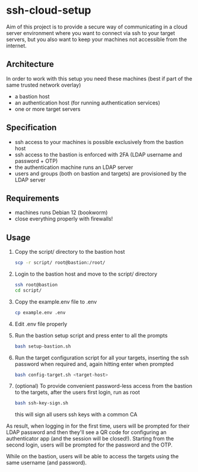 # ssh-cloud-setup

Aim of this project is to provide a secure way of communicating in a cloud server environment where you want to connect
via ssh to your target servers, but you also want to keep your machines not accessible from the internet.

## Architecture

In order to work with this setup you need these machines (best if part of the same trusted network overlay)

- a bastion host
- an authentication host (for running authentication services)
- one or more target servers

## Specification

- ssh access to your machines is possible exclusively from the bastion host
- ssh access to the bastion is enforced with 2FA (LDAP username and password + OTP)
- the authentication machine runs an LDAP server
- users and groups (both on bastion and targets) are provisioned by the LDAP server

## Requirements

- machines runs Debian 12 (bookworm)
- close everything properly with firewalls!

## Usage

1. Copy the script/ directory to the bastion host
    ```bash
   scp -r script/ root@bastion:/root/
   ```

2. Login to the bastion host and move to the script/ directory
    ```bash
   ssh root@bastion
   cd script/
   ```

3. Copy the example.env file to .env
    ```bash
   cp example.env .env
   ```

4. Edit .env file properly

5. Run the bastion setup script and press enter to all the prompts
    ```bash
   bash setup-bastion.sh
   ```

6. Run the target configuration script for all your targets, inserting the ssh password when required and, again hitting
   enter when prompted
    ```bash
   bash config-target.sh <target-host>
    ```

7. (optional) To provide convenient password-less access from the bastion to the targets, after the users first login,
   run as root
    ```bash
   bash ssh-key-sign.sh
    ```
   this will sign all users ssh keys with a common CA

As result, when logging in for the first time, users will be prompted for their LDAP password and then they'll see a QR
code for configuring an authenticator app (and the session will be closed!).
Starting from the second login, users will be prompted for the password and the OTP.

While on the bastion, users will be able to access the targets using the same username (and password).